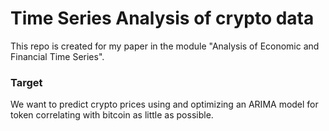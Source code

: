 ﻿# Time Series Analysis of crypto data
 This repo is created for my paper in the module "Analysis of Economic and Financial Time Series".
 
 ### Target
 We want to predict crypto prices using and optimizing an ARIMA model for token correlating with bitcoin as little as possible.
